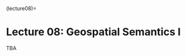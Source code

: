 (lecture08)= 
# Lecture 08: Geospatial Semantics I
TBA

<!-- We start to discuss geospatial semantics from this lecture. Topics in this lecture include: what is semantics, what is geospatial semantics and why it is special, semantic interoperability, Semantic Web, (geospatial) ontology and knowledge graphs. 

[![Lecture08-slides](/lectures/l08-preface.png)](https://docs.google.com/presentation/d/1ZdKFA0G3hIm9I4BW3DvHjtcK4D6kyIWP5Y-tIELa00E/edit?usp=sharing) -->